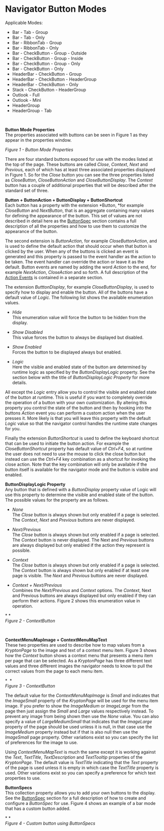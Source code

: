 # Navigator Button Modes  
  
Applicable Modes:  

* Bar - Tab - Group
* Bar - Tab - Only
* Bar - RibbonTab - Group
* Bar - RibbonTab - Only
* Bar - CheckButton - Group - Outside
* Bar - CheckButton - Group - Inside
* Bar - CheckButton - Group - Only
* Bar - CheckButton - Only
* HeaderBar - CheckButton - Group
* HeaderBar - CheckButton - HeaderGroup
* HeaderBar - CheckButton - Only
* Stack - CheckButton - HeaderGroup
* Outlook - Full
* Outlook - Mini
* HeaderGroup
* HeaderGroup - Tab

 

**Button Mode Properties**  
The properties associated with buttons can be seen in Figure 1 as they appear in
the properties window.  
  
  
*Figure 1 - Button Mode Properties*  
  
There are four standard buttons exposed for use with the modes listed at the top
of the page. These buttons are called *Close*, *Context*, *Next* and *Previous,*
each of which has at least three associated properties displayed in Figure 1. So
for the *Close* button you can see the three properties listed as *CloseButton*,
*CloseButtonAction* and *CloseButtonDisplay*. The *Context* button has a couple
of additional properties that will be described after the standard set of three.  
  
  
**Button + ButtonAction + ButtonDisplay + ButtonShortcut**  
Each button has a property with the extension *Button, *for example
*CloseButton* and *NextButton*, that is an aggregate containing many values for
defining the appearance of the button. This set of values are not described in
detail here as the [ButtonSpec](../Overview/ButtonSpec.md) section contains a full description
of all the properties and how to use them to customize the appearance of the
button.

The second extension is *ButtonAction,* for example *CloseButtonAction*, and is
used to define the default action that should occur when that button is clicked
by the user. When any of the buttons is clicked an event is generated and this
property is passed to the event handler as the action to be taken. The event
handler can override the action or leave it as the default. Button events are
named by adding the word *Action* to the end, for example *NextAction*,
*CloseAction* and so forth. A full description of the [Action Events](Navigator Action%20Events.md) is contained in a separate section.  
  
The extension *ButttonDisplay*, for example *CloseButtonDisplay*, is used to
specify how to display and enable the button. All of the buttons have a default
value of *Logic.* The following list shows the available enumeration values.

-   *Hide*  
    This enumeration value will force the button to be hidden from the display.

-   *Show Disabled*  
    This value forces the button to always be displayed but disabled.

-   *Show Enabled*  
    Forces the button to be displayed always but enabled.

-   *Logic*  
    Here the visible and enabled state of the button are determined by runtime
    logic as specified by the *ButtonDisplayLogic* property. See the section
    below with the title of *ButtonDisplayLogic Property* for more details.

All except the *Logic* entry allow you to control the visible and enabled state
of the button at runtime. This is useful if you want to completely override the
operation of a button with your own customization. By altering this property you
control the state of the button and then by hooking into the buttons *Action*
event you can perform a custom action when the user presses it. More likely is
that you will leave this property with the default *Logic* value so that the
navigator control handles the runtime state changes for you.

Finally the extension *ButtonShortcut* is used to define the keyboard shortcut
that can be used to initiate the button action. For example the
*CloseButtonShortcut* property has default value of *Ctrl+F4*, so at runtime the
user does not need to use the mouse to click the close button but instead can
use the *Ctrl+F4* key combination as a shortcut for invoking the close action.
Note that the key combination will only be available if the button itself is
available for the navigator mode and the button is visible and enabled.  
  
  
**ButtonDisplayLogic Property**  
Any button that is defined with a *ButtonDisplay* property value of Logic will
use this property to determine the visible and enabled state of the button. The
possible values for the property are as follows.

-   *None*  
    The *Close* button is always shown but only enabled if a page is selected.
    The *Context*, *Next* and *Previous* buttons are never displayed.

-   *Next/Previous*  
    The *Close* button is always shown but only enabled if a page is selected.
    The *Context* button is never displayed. The Next and *Previous* buttons are
    always displayed but only enabled if the action they represent is possible.

-   *Context*  
    The *Close* button is always shown but only enabled if a page is selected.
    The *Context* button is always shown but only enabled if at least one page
    is visible. The *Next* and *Previous* buttons are never displayed.

-   *Context + Next/Previous*  
    Combines the *Next/Previous* and *Context* options. The *Context*, Next and
    Previous buttons are always displayed but only enabled if they can perform
    their actions. Figure 2 shows this enumeration value in operation.

* *  
*Figure 2 - ContextButton*

 

**ContextMenuMapImage + ContextMenuMapText**  
These two properties are used to describe how to map values from a *KryptonPage*
to the image and text of a context menu item. Figure 3 shows how the *Context*
button shows a context menu that presents a menu item per page that can be
selected. As a *KryptonPage* has three different text values and three different
images the navigator needs to know to pull the correct values from the page to
each menu item.

*  *  
*Figure 3 - ContextButton*

The default value for the *ContextMenuMapImage* is *Small* and indicates that
the *ImageSmall* property of the *KryptonPage* will be used for the menu item
image. If you prefer to show the *ImageMedium* or *ImageLarge* from the page
then just assign the *Small* and *Large* values respectively instead. To prevent
any image from being shown then use the *None* value. You can also specify a
value of *LargeMediumSmall* that indicates that the *ImageLarge* property of the
page should be used unless it is null, in that case use the *ImageMedium*
property instead but if that is also null then use the *ImageSmall* page
property. Other variations exist so you can specify the list of preferences for
the image to use.  
  
Using *ContextMenuMapText* is much the same except it is working against the
*Text*, *TextTitle*, *TextDescription* and *TextTooltip* properties of the
*KryptonPage*. The default value is *TextTitle* indicating that the *Text*
property of the page is used unless it is empty in which case the *TextTitle*
property is used. Other variations exist so you can specify a preference for
which text properties to use.

**ButtonSpecs**  
This collection property allows you to add your own buttons to the display. See
the [ButtonSpec](../Overview/ButtonSpec.md) section for a full description of how to create
and configure a *ButtonSpec* for use. Figure 4 shows an example of a bar mode
that has a custom button added.

* *  
*Figure 4 - Custom button using ButtonSpecs*
